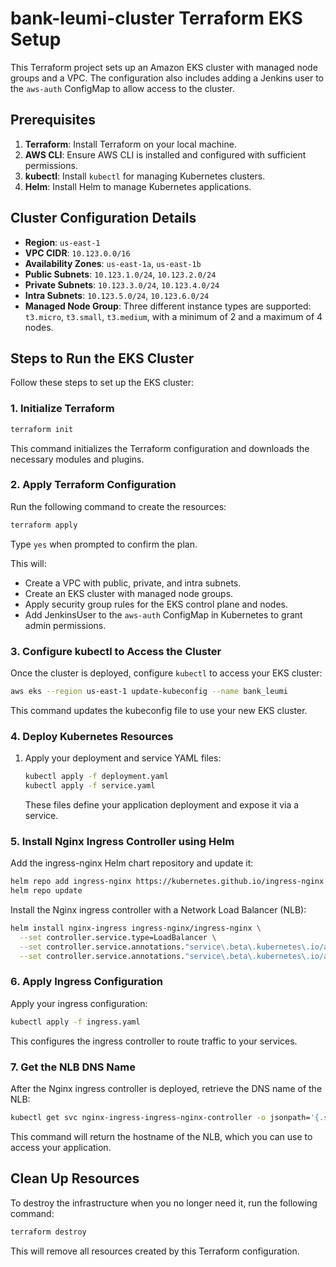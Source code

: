 
# bank-leumi-cluster Terraform EKS Setup

This Terraform project sets up an Amazon EKS cluster with managed node groups and a VPC. The configuration also includes adding a Jenkins user to the `aws-auth` ConfigMap to allow access to the cluster.

## Prerequisites

1. **Terraform**: Install Terraform on your local machine.
2. **AWS CLI**: Ensure AWS CLI is installed and configured with sufficient permissions.
3. **kubectl**: Install `kubectl` for managing Kubernetes clusters.
4. **Helm**: Install Helm to manage Kubernetes applications.

## Cluster Configuration Details

- **Region**: `us-east-1`
- **VPC CIDR**: `10.123.0.0/16`
- **Availability Zones**: `us-east-1a`, `us-east-1b`
- **Public Subnets**: `10.123.1.0/24`, `10.123.2.0/24`
- **Private Subnets**: `10.123.3.0/24`, `10.123.4.0/24`
- **Intra Subnets**: `10.123.5.0/24`, `10.123.6.0/24`
- **Managed Node Group**: Three different instance types are supported: `t3.micro`, `t3.small`, `t3.medium`, with a minimum of 2 and a maximum of 4 nodes.

## Steps to Run the EKS Cluster

Follow these steps to set up the EKS cluster:

### 1. Initialize Terraform

```bash
terraform init
```

This command initializes the Terraform configuration and downloads the necessary modules and plugins.

### 2. Apply Terraform Configuration

Run the following command to create the resources:

```bash
terraform apply
```

Type `yes` when prompted to confirm the plan.

This will:
- Create a VPC with public, private, and intra subnets.
- Create an EKS cluster with managed node groups.
- Apply security group rules for the EKS control plane and nodes.
- Add JenkinsUser to the `aws-auth` ConfigMap in Kubernetes to grant admin permissions.

### 3. Configure kubectl to Access the Cluster

Once the cluster is deployed, configure `kubectl` to access your EKS cluster:

```bash
aws eks --region us-east-1 update-kubeconfig --name bank_leumi
```

This command updates the kubeconfig file to use your new EKS cluster.

### 4. Deploy Kubernetes Resources

1. Apply your deployment and service YAML files:

   ```bash
   kubectl apply -f deployment.yaml
   kubectl apply -f service.yaml
   ```

   These files define your application deployment and expose it via a service.

### 5. Install Nginx Ingress Controller using Helm

Add the ingress-nginx Helm chart repository and update it:

```bash
helm repo add ingress-nginx https://kubernetes.github.io/ingress-nginx
helm repo update
```

Install the Nginx ingress controller with a Network Load Balancer (NLB):

```bash
helm install nginx-ingress ingress-nginx/ingress-nginx \
  --set controller.service.type=LoadBalancer \
  --set controller.service.annotations."service\.beta\.kubernetes\.io/aws-load-balancer-type"="nlb" \
  --set controller.service.annotations."service\.beta\.kubernetes\.io/aws-load-balancer-scheme"="internet-facing"
```

### 6. Apply Ingress Configuration

Apply your ingress configuration:

```bash
kubectl apply -f ingress.yaml
```

This configures the ingress controller to route traffic to your services.

### 7. Get the NLB DNS Name

After the Nginx ingress controller is deployed, retrieve the DNS name of the NLB:

```bash
kubectl get svc nginx-ingress-ingress-nginx-controller -o jsonpath='{.status.loadBalancer.ingress[0].hostname}'
```

This command will return the hostname of the NLB, which you can use to access your application.

## Clean Up Resources

To destroy the infrastructure when you no longer need it, run the following command:

```bash
terraform destroy
```

This will remove all resources created by this Terraform configuration.
